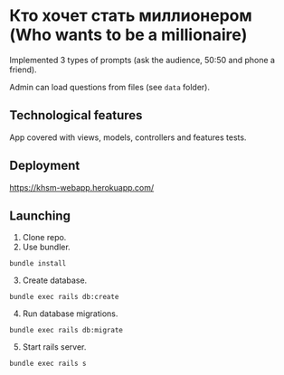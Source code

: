 # Кто хочет стать миллионером (Who wants to be a millionaire)

Implemented 3 types of prompts (ask the audience, 50:50 and phone a friend).

Admin can load questions from files (see `data` folder).

## Technological features

App covered with views, models, controllers and features tests.

## Deployment
https://khsm-webapp.herokuapp.com/

## Launching

1. Clone repo.
1. Use bundler.
```
bundle install
```
3. Create database.
```
bundle exec rails db:create
```
4. Run database migrations.
```
bundle exec rails db:migrate
```
5. Start rails server.
```
bundle exec rails s
```
